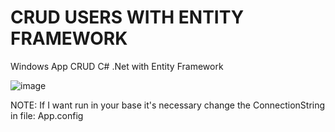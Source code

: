 # CRUD USERS WITH ENTITY FRAMEWORK

Windows App CRUD C# .Net with Entity Framework

![image](https://github.com/heberGustavo/crud-users-windows-app/assets/44476616/04444ead-4259-41dc-8eda-f1c5d664d422)

NOTE: If I want run in your base it's necessary change the ConnectionString in file: App.config
